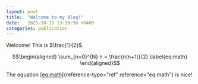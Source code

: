 ```yaml
---
layout: post
title:  "Welcome to my Blog!"
date:   2025-10-15 13:30:56 +0400
categories: publication
---
```


Welcome! This is $\frac{1}{2}$.

$$\begin{aligned}
    \sum_{n=0}^{N} n = \frac{n(n+1)}{2}
    \label{eq:math}
\end{aligned}$$

The equation [\[eq:math\]](#eq:math){reference-type="ref"
reference="eq:math"} is nice!
